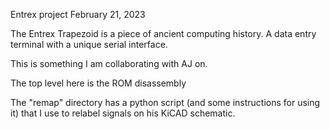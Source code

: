 Entrex project  February 21, 2023

The Entrex Trapezoid is a piece of ancient computing history.
A data entry terminal with a unique serial interface.

This is something I am collaborating with AJ on.

The top level here is the ROM disassembly

The "remap" directory has a python script
(and some instructions for using it) that I use to
relabel signals on his KiCAD schematic.
